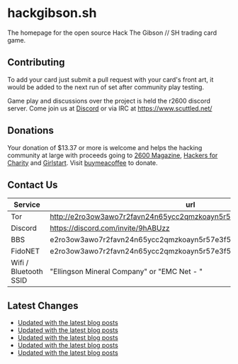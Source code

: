 # hackgibson.sh
The homepage for the open source Hack The Gibson // SH trading card game.


## Contributing

To add your card just submit a pull request with your card's front art, it would be added to the next run of set after community play testing.

Game play and discussions over the project is held the r2600 discord server. Come join us at [Discord](https://discord.com/invite/9hABUzz) or via IRC at https://www.scuttled.net/


## Donations

Your donation of $13.37 or more is welcome and helps the hacking community at large with proceeds going to [2600 Magazine](https://2600.com/), [Hackers for Charity](https://hackersforcharity.org) and [Girlstart](https://girlstart.org).  Visit [buymeacoffee](https://www.buymeacoffee.com/hackgibson.sh) to donate.


## Contact Us

Service | url
-|-
Tor | http://e2ro3ow3awo7r2favn24n65ycc2qmzkoayn5r57e3f56nvjwdcgg32ad.onion
Discord | https://discord.com/invite/9hABUzz
BBS | e2ro3ow3awo7r2favn24n65ycc2qmzkoayn5r57e3f56nvjwdcgg32ad.onion:23
FidoNET | e2ro3ow3awo7r2favn24n65ycc2qmzkoayn5r57e3f56nvjwdcgg32ad.onion:24554
Wifi / Bluetooth SSID | "Ellingson Mineral Company" or "EMC Net - <fidonet address>"

## Latest Changes
<!-- BLOG-POST-LIST:START -->
- [Updated with the latest blog posts](https://github.com/DFW2600/hackgibson.sh/commit/4eafa6fb930aba5272c71426d23702e81ff5c78c)
- [Updated with the latest blog posts](https://github.com/DFW2600/hackgibson.sh/commit/226d29bfc36c2e5cc6fe319ac851e27ed51b39de)
- [Updated with the latest blog posts](https://github.com/DFW2600/hackgibson.sh/commit/752099024fcc2fec6a3d584f819f7f4ce9a717e3)
- [Updated with the latest blog posts](https://github.com/DFW2600/hackgibson.sh/commit/a1dbfbfc2419dabdfcdcb5ab2895b8f217c628f1)
- [Updated with the latest blog posts](https://github.com/DFW2600/hackgibson.sh/commit/4cafa86b0a23c218c693db8e169b64fecee636a4)
<!-- BLOG-POST-LIST:END -->
